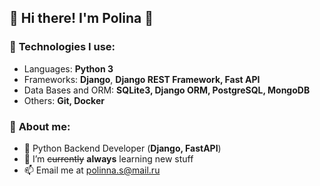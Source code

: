 ## 🌟 Hi there! I'm Polina 🌟

### 📌 **Technologies I use:**
* Languages: **Python 3**
* Frameworks: **Django**, **Django REST Framework, Fast API**
* Data Bases and ORM: **SQLite3, Django ORM, PostgreSQL, MongoDB**
* Others: **Git, Docker**

### 🌱 **About me:**
* 🚀 Python Backend Developer (**Django, FastAPI**)
* 🌈  I’m ~~currently~~ **always** learning new stuff
* 📫 Email me at [polinna.s@mail.ru]()
